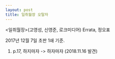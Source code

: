 ```yaml
---
layout: post
title: 일취월장 오탈자
---
```


<일취월장>(고영성, 신영준, 로크미디어) Errata, 정오표

2017년 12월 7일 초판 1쇄 기준.

1. p.17, 하지마자 -> 하자마자 (2018.11.16 발견)
